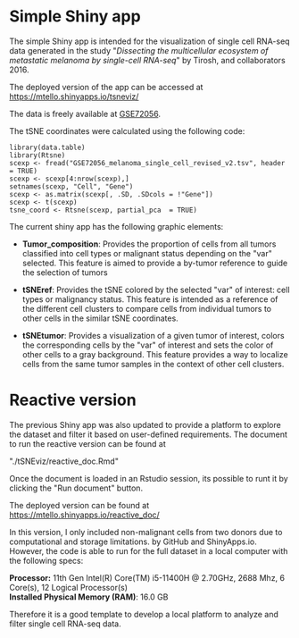 # Simple Shiny app

The simple Shiny app is intended for the visualization of single cell RNA-seq data generated in the study "*Dissecting the multicellular ecosystem of metastatic melanoma by single-cell RNA-seq*" by Tirosh, and collaborators 2016.

The deployed version of the app can be accessed at <https://mtello.shinyapps.io/tsneviz/>

The data is freely available at [GSE72056](https://www.ncbi.nlm.nih.gov/geo/query/acc.cgi?acc=GSE72056).

The tSNE coordinates were calculated using the following code:

```         
library(data.table)
library(Rtsne)
scexp <- fread("GSE72056_melanoma_single_cell_revised_v2.tsv", header = TRUE)
scexp <- scexp[4:nrow(scexp),]
setnames(scexp, "Cell", "Gene")
scexp <- as.matrix(scexp[, .SD, .SDcols = !"Gene"])
scexp <- t(scexp)
tsne_coord <- Rtsne(scexp, partial_pca  = TRUE)
```

The current shiny app has the following graphic elements:

-   **Tumor_composition**: Provides the proportion of cells from all tumors classified into cell types or malignant status depending on the "var" selected. This feature is aimed to provide a by-tumor reference to guide the selection of tumors

-   **tSNEref**: Provides the tSNE colored by the selected "var" of interest: cell types or malignancy status. This feature is intended as a reference of the different cell clusters to compare cells from individual tumors to other cells in the similar tSNE coordinates.

-   **tSNEtumor**: Provides a visualization of a given tumor of interest, colors the corresponding cells by the "var" of interest and sets the color of other cells to a gray background. This feature provides a way to localize cells from the same tumor samples in the context of other cell clusters.

# Reactive version

The previous Shiny app was also updated to provide a platform to explore the dataset and filter it based on user-defined requirements. The document to run the reactive version can be found at

"./tSNEviz/reactive_doc.Rmd"

Once the document is loaded in an Rstudio session, its possible to runt it by clicking the "Run document" button.

The deployed version can be found at <https://mtello.shinyapps.io/reactive_doc/>

In this version, I only included non-malignant cells from two donors due to computational and storage limitations. by GitHub and ShinyApps.io. However, the code is able to run for the full dataset in a local computer with the following specs:

**Processor:** 11th Gen Intel(R) Core(TM) i5-11400H \@ 2.70GHz, 2688 Mhz, 6 Core(s), 12 Logical Processor(s)\
**Installed Physical Memory (RAM)**: 16.0 GB

Therefore it is a good template to develop a local platform to analyze and filter single cell RNA-seq data.
